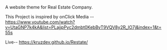 A website theme for Real Estate Company.

This Project is inspired by onClick Media -- https://www.youtube.com/watch?v=UtaGNP7k4kA&list=PLajjpPyc2dmbt0KebBvT9VQV8y2R_IO7j&index=1&t=55s

Live--  https://kruzdev.github.io/Restate/
